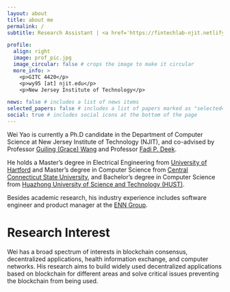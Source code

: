 ```yaml
---
layout: about
title: about me
permalink: /
subtitle: Research Assistant | <a href='https://fintechlab-njit.netlify.app/'>Fintech Lab</a> |  <a href='https://www.njit.edu/'>New Jersey Institute of Technology</a>

profile:
  align: right
  image: prof_pic.jpg
  image_circular: false # crops the image to make it circular
  more_info: >
    <p>GITC 4420</p>
    <p>wy95 [at] njit.edu</p>
    <p>New Jersey Institute of Technology</p>

news: false # includes a list of news items
selected_papers: false # includes a list of papers marked as "selected={true}"
social: true # includes social icons at the bottom of the page
---
```

Wei Yao is currently a Ph.D candidate in the Department of Computer Science at New Jersey Institute of Technology (NJIT), and co-advised by Professor [Guiling (Grace) Wang](https://web.njit.edu/~gwang/) and Professor [Fadi P. Deek](https://people.njit.edu/faculty/deek).

He holds a Master’s degree in Electrical Engineering from [University of Hartford](https://www.hartford.edu/) and Master’s degree in Computer Science from [Central Connecticut State University](https://www2.ccsu.edu/), and Bachelor’s degree in Computer Science from [Huazhong University of Science and Technology (HUST)](http://english.hust.edu.cn/).

Besides academic research, his industry experience includes software engineer and product manager at the [ENN Group](https://www.enn.cn). 

# Research Interest
Wei has a broad spectrum of interests in blockchain consensus, decentralized applications, health information exchange, and computer networks. His research aims to build widely used decentralized applications based on blockchain for different areas and solve critical issues preventing the blockchain from being used.

<!-- Write your biography here. Tell the world about yourself. Link to your favorite [subreddit](http://reddit.com). You can put a picture in, too. The code is already in, just name your picture `prof_pic.jpg` and put it in the `img/` folder.

Put your address / P.O. box / other info right below your picture. You can also disable any of these elements by editing `profile` property of the YAML header of your `_pages/about.md`. Edit `_bibliography/papers.bib` and Jekyll will render your [publications page](/al-folio/publications/) automatically.

Link to your social media connections, too. This theme is set up to use [Font Awesome icons](https://fontawesome.com/) and [Academicons](https://jpswalsh.github.io/academicons/), like the ones below. Add your Facebook, Twitter, LinkedIn, Google Scholar, or just disable all of them. -->
